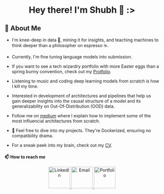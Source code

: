 <h1 align='center'>Hey there! I'm Shubh 🌟 :></h1>

## 🚀 About Me

* I'm knee-deep in data 🌱, mining it for insights, and teaching machines to think deeper than a philosopher on espresso ☕.
* Currently, I'm fine tuning language models into submission.
  
* If you want to see a tech wizardry portfolio with more Easter eggs than a spring bunny convention, check out my [Protfolio](https://skmishra.netlify.app).
  
* Listening to music and coding deep learning models from scratch is how I kill my time.
    
* Interested in development of architectures and pipelines that help us gain deeper insights into the causal structure of a model and its generalizability on Out-Of-Distribution (OOD) data.
* Follow me on [medium](https://medium.com/thedeephub/building-vision-transformer-from-scratch-using-pytorch-an-image-worth-16x16-words-24db5f159e27) where I explain how to implement some of the most influencial architectures from scratch.

- 🐋 Feel free to dive into my projects. They're Dockerized, ensuring no compatibility drama.

* For a sneak peek into my brain, check out my [CV](https://drive.google.com/file/d/17UTD5S1fQzPoh4cxiRofzJKcD-WrJqHB/view?usp=sharing).

#### 📫 How to reach me

<p align="center">
  <!-- LinkedIn -->
  <a href="https://www.linkedin.com/in/mishra18/">
    <img alt="LinkedIn" src="https://img.icons8.com/color/48/000000/linkedin.png" height="70" width="70"/>
  </a>
  
  <!-- Email -->
  <a href="mailto:mishra4475@gmail.com">
    <img alt="Email" src="https://img.icons8.com/color/48/000000/gmail.png" height="70" width="70"/>
  </a>
  
  <!-- Portfolio -->
  <a href="skmishra.netlify.app">
    <img alt="Portfolio" src="https://img.icons8.com/color/48/000000/domain.png" height="70" width="70"/>
  </ina>
</p>
